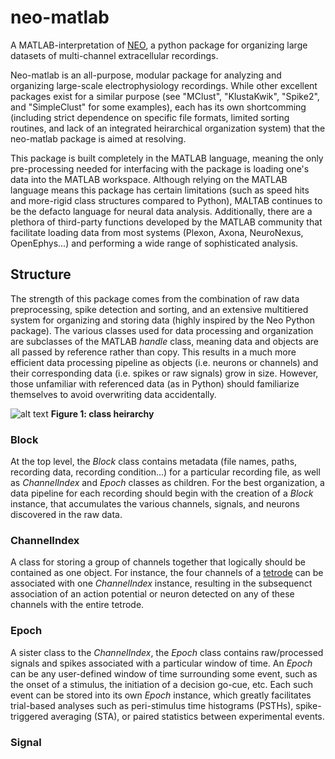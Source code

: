 # neo-matlab
A MATLAB-interpretation of [NEO](http://neuralensemble.org/neo/), a python package for organizing large datasets of multi-channel extracellular recordings.

Neo-matlab is an all-purpose, modular package for analyzing and organizing large-scale electrophysiology recordings. While other excellent packages exist for a similar purpose (see "MClust", "KlustaKwik", "Spike2", and "SimpleClust" for some examples), each has its own shortcomming (including strict dependence on specific file formats, limited sorting routines, and lack of an integrated heirarchical organization system) that the neo-matlab package is aimed at resolving. 

This package is built completely in the MATLAB language, meaning the only pre-processing needed for interfacing with the package is loading one's data into the MATLAB workspace. Although relying on the MATLAB language means this package has certain limitations (such as speed hits and more-rigid class structures compared to Python), MALTAB continues to be the defacto language for neural data analysis. Additionally, there are a plethora of third-party functions developed by the MATLAB community that facilitate loading data from most systems (Plexon, Axona, NeuroNexus, OpenEphys...) and performing a wide range of sophisticated analysis. 

## Structure
The strength of this package comes from the combination of raw data preprocessing, spike detection and sorting, and an extensive multitiered system for organizing and storing data (highly inspired by the Neo Python package). The various classes used for data processing and organization are subclasses of the MATLAB *handle* class, meaning data and objects are all passed by reference rather than copy. This results in a much more efficient data processing pipeline as objects (i.e. neurons or channels) and their corresponding data (i.e. spikes or raw signals) grow in size. However, those unfamiliar with referenced data (as in Python) should familiarize themselves to avoid overwriting data accidentally. 

![alt text](https://github.com/Jorsorokin/neo-matlab/images/scheme.png "Heirarchy scheme")
**Figure 1: class heirarchy**

### Block 
At the top level, the *Block* class contains metadata (file names, paths, recording data, recording condition...) for a particular recording file, as well as *ChannelIndex* and *Epoch* classes as children. For the best organization, a data pipeline for each recording should begin with the creation of a *Block* instance, that accumulates the various channels, signals, and neurons discovered in the raw data. 

### ChannelIndex
A class for storing a group of channels together that logically should be contained as one object. For instance, the four channels of a [tetrode](https://en.wikipedia.org/wiki/Tetrode_(biology)) can be associated with one *ChannelIndex* instance, resulting in the subsequenct association of an action potential or neuron detected on any of these channels with the entire tetrode.

### Epoch
A sister class to the *ChannelIndex*, the *Epoch* class contains raw/processed signals and spikes associated with a particular window of time. An *Epoch* can be any user-defined window of time surrounding some event, such as the onset of a stimulus, the initiation of a decision go-cue, etc. Each such event can be stored into its own *Epoch* instance, which greatly facilitates trial-based analyses such as peri-stimulus time histograms (PSTHs), spike-triggered averaging (STA), or paired statistics between experimental events. 

### Signal  